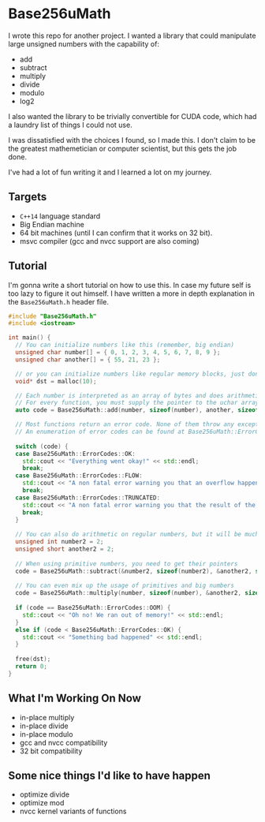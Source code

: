 # Base256uMath

I wrote this repo for another project.
I wanted a library that could manipulate large unsigned numbers with the capability of:
- add
- subtract
- multiply
- divide
- modulo
- log2

I also wanted the library to be trivially convertible for CUDA code, which had a laundry list of things I could not use.

I was dissatisfied with the choices I found, so I made this. I don't claim to be the greatest mathemetician or computer scientist, but this gets the job done.

I've had a lot of fun writing it and I learned a lot on my journey.

## Targets
- `C++14` language standard
- Big Endian machine
- 64 bit machines (until I can confirm that it works on 32 bit).
- msvc compiler (gcc and nvcc support are also coming)

## Tutorial
I'm gonna write a short tutorial on how to use this. In case my future self is too lazy to figure it out himself.
I have written a more in depth explanation in the `Base256uMath.h` header file.

```c++
#include "Base256uMath.h"
#include <iostream>

int main() {
  // You can initialize numbers like this (remember, big endian)
  unsigned char number[] = { 0, 1, 2, 3, 4, 5, 6, 7, 8, 9 };
  unsigned char another[] = { 55, 21, 23 };

  // or you can initialize numbers like regular memory blocks, just don't forget to delete them afterwards
  void* dst = malloc(10);

  // Each number is interpreted as an array of bytes and does arithmetic on them in base 256.
  // For every function, you must supply the pointer to the uchar array and the size of it.
  auto code = Base256uMath::add(number, sizeof(number), another, sizeof(another), dst, 10);

  // Most functions return an error code. None of them throw any exceptions.
  // An enumeration of error codes can be found at Base256uMath::ErrorCodes
  
  switch (code) {
  case Base256uMath::ErrorCodes::OK:
    std::cout << "Everything went okay!" << std::endl;
    break;
  case Base256uMath::ErrorCodes::FLOW:
    std::cout << "A non fatal error warning you that an overflow happened." << std::endl;
    break;
  case Base256uMath::ErrorCodes::TRUNCATED:
    std::cout << "A non fatal error warning you that the result of the operation *may* be truncated." << std::endl;
    break;
  }
  
  // You can also do arithmetic on regular numbers, but it will be much slower than normal arithmetic
  unsigned int number2 = 2;
  unsigned short another2 = 2;
  
  // When using primitive numbers, you need to get their pointers
  code = Base256uMath::subtract(&number2, sizeof(number2), &another2, sizeof(another2), dst, 10);
  
  // You can even mix up the usage of primitives and big numbers
  code = Base256uMath::multiply(number, sizeof(number), &another2, sizeof(another2), dst, 10);
  
  if (code == Base256uMath::ErrorCodes::OOM) {
    std::cout << "Oh no! We ran out of memory!" << std::endl;
  }
  else if (code < Base256uMath::ErrorCodes::OK) {
    std::cout << "Something bad happened" << std::endl;
  }
  
  free(dst);
  return 0;
}
```

## What I'm Working On Now
- in-place multiply
- in-place divide
- in-place modulo
- gcc and nvcc compatibility
- 32 bit compatibility

## Some nice things I'd like to have happen
- optimize divide
- optimize mod
- nvcc kernel variants of functions
